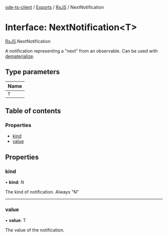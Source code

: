 [ode-ts-client](../README.md) / [Exports](../modules.md) / [RxJS](../modules/rxjs.md) / NextNotification

# Interface: NextNotification<T\>

[RxJS](../modules/rxjs.md).NextNotification

A notification representing a "next" from an observable.
Can be used with [dematerialize](../modules/rxjs.md#dematerialize).

## Type parameters

Name |
:------ |
`T` |

## Table of contents

### Properties

- [kind](rxjs.nextnotification.md#kind)
- [value](rxjs.nextnotification.md#value)

## Properties

### kind

• **kind**: *N*

The kind of notification. Always "N"

___

### value

• **value**: T

The value of the notification.
